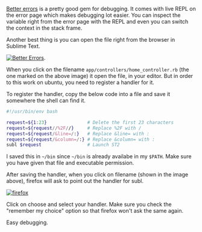 <!--


---
 "Sublime Text handler for firefox in Ubuntu"
excerpt: "Sublime Text handler for firefox in Ubuntu"
date: 2014-07-02 00:00:00 IST
updated: 2014-07-02 00:00:00 IST
categories: rails, sublime
tags: rails, sublime, better-errors
---

-->
<!DOCTYPE html>
<html>

<head>
  <title>basic-git-workflow</title>
  <meta charset="utf-8">
  <meta name="viewport" content="width=device-width, initial-scale=1.0">

  <link rel="stylesheet" href="./css/bootstrap.css">
  <link rel="stylesheet" href="./css/bootstrap.grid.css">
  <link rel="stylesheet" href="./css/bootstrap.min.css">
  <link rel="stylesheet" href="./css/bootstrap-reboot.min.css">
  <link rel="stylesheet" href="./css/bootstrap.css.map">
  <link rel="stylesheet" href="./css/blog-home.css">
  <link rel="stylesheet" href="./css/prism.css">
  <script async defer src="./css/prism.js"></script>
</head>

<body>

[Better errors](https://github.com/charliesome/better_errors) is a pretty good gem for debugging. It comes with live REPL on the error page which makes debugging lot easier. You can inspect the variable right from the error page with the REPL and even you can switch the context in the stack frame.

Another best thing is you can open the file right from the browser in Sublime Text.

[![Better Errors](http://i653.photobucket.com/albums/uu253/revathskumar/Coderepo/2014/07/3d610a9c-fd0b-491d-8a20-56a74b91c066_zpsd222cd62.png)](http://i653.photobucket.com/albums/uu253/revathskumar/Coderepo/2014/07/3d610a9c-fd0b-491d-8a20-56a74b91c066_zpsd222cd62.png).

When you click on the filename `app/controllers/home_controller.rb` (the one marked on the above image) it open the file, in your editor. But in order to this work on ubuntu, you need to register a handler for it.

To register the handler, copy the below code into a file and save it somewhere the shell can find it.

```sh
#!/usr/bin/env bash

request=${1:23}               # Delete the first 23 characters
request=${request//%2F//}     # Replace %2F with /
request=${request/&line=/:}   # Replace &line= with :
request=${request/&column=/:} # Replace &column= with :
subl $request                 # Launch ST2
```

I saved this in `~/bin` since `~/bin` is already availabe in my `$PATH`. Make sure you have given that file and executable permission.

After saving the handler, when you click on filename (shown in the image above), firefox will ask to point out the handler for subl.

[![firefox](http://i653.photobucket.com/albums/uu253/revathskumar/Coderepo/2014/07/fafd05e5-2775-41d2-8e46-f47ea7bdb44a_zpsd2818e43.png)](http://i653.photobucket.com/albums/uu253/revathskumar/Coderepo/2014/07/fafd05e5-2775-41d2-8e46-f47ea7bdb44a_zpsd2818e43.png)

Click on choose and select your handler. Make sure you check the "remember my choice" option so that firefox won't ask the same again.

Easy debugging.
